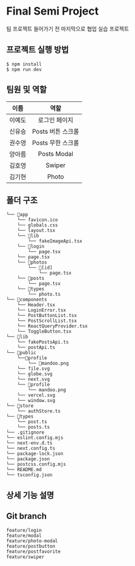 # Final Semi Project

팀 프로젝트 들어가기 전 마지막으로 협업 실습 프로젝트

## 프로젝트 실행 방법

`$ npm install`
<br>
`$ npm run dev`

## 팀원 및 역할

|  이름  |       역할        |
| :----: | :---------------: |
| 이예도 |   로그인 페이지   |
| 신유승 | Posts 버튼 스크롤 |
| 권수영 | Posts 무한 스크롤 |
| 양아름 |    Posts Modal    |
| 김호영 |      Swiper       |
| 김기현 |       Photo       |

## 폴더 구조

```
└── 📁app
    └── favicon.ico
    └── globals.css
    └── layout.tsx
    └── 📁lib
        └── fakeImageApi.tsx
    └── 📁login
        └── page.tsx
    └── page.tsx
    └── 📁photos
        └── 📁[id]
            └── page.tsx
    └── 📁posts
        └── page.tsx
    └── 📁types
        └── photo.ts
└── 📁components
    └── Header.tsx
    └── LoginError.tsx
    └── PostButtonList.tsx
    └── PostScrollList.tsx
    └── ReactQueryProvider.tsx
    └── ToggleButton.tsx
└── 📁lib
    └── fakePostsApi.ts
    └── postApi.ts
└── 📁public
    └──📂profile
        └── 📜mandoo.png
    └── file.svg
    └── globe.svg
    └── next.svg
    └── 📁profile
        └── mandoo.png
    └── vercel.svg
    └── window.svg
└── 📁store
    └── authStore.ts
└── 📁types
    └── post.ts
    └── posts.ts
└── .gitignore
└── eslint.config.mjs
└── next-env.d.ts
└── next.config.ts
└── package-lock.json
└── package.json
└── postcss.config.mjs
└── README.md
└── tsconfig.json
```

## 상세 기능 설명

## Git branch

```
feature/login
feature/modal
feature/photo-modal
feature/postbutton
feature/postfavorite
feature/swiper
```
